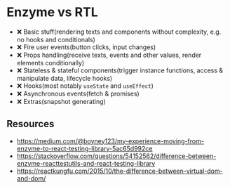 # Enzyme vs RTL

- :x: Basic stuff(rendering texts and components without complexity, e.g. no hooks and conditionals)
- :x: Fire user events(button clicks, input changes)
- :x: Props handling(receive texts, events and other values, render elements conditionally)
- :x: Stateless & stateful components(trigger instance functions, access & manipulate data, lifecycle hooks)
- :x: Hooks(most notably `useState` and `useEffect`)
- :x: Asynchronous events(fetch & promises)
- :x: Extras(snapshot generating)

## Resources

- https://medium.com/@boyney123/my-experience-moving-from-enzyme-to-react-testing-library-5ac65d992ce
- https://stackoverflow.com/questions/54152562/difference-between-enzyme-reacttestutils-and-react-testing-library
- https://reactkungfu.com/2015/10/the-difference-between-virtual-dom-and-dom/

